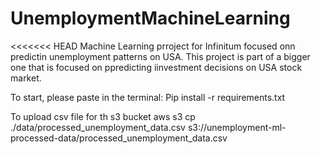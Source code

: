 # UnemploymentMachineLearning
<<<<<<< HEAD
Machine Learning  prroject for Infinitum focused onn predictin unemployment patterns on USA. This project is part  of a bigger one that is  focused on ppredicting iinvestment decisions on USA stock market.

To start, please paste in the terminal:
Pip install -r requirements.txt

To upload csv file for th s3 bucket
aws s3 cp ./data/processed_unemployment_data.csv s3://unemployment-ml-processed-data/processed_unemployment_data.csv

